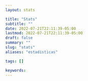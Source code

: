```yaml
---
layout: stats

title: "Stats"
subtitle: ""
date: 2022-07-21T22:11:39-05:00
lastmod: 2022-07-21T22:11:39-05:00
draft: false
summary: ""
slug: "stats"
aliases: "estadisticas"

tags: []

keywords:
---
```


<!--more-->
